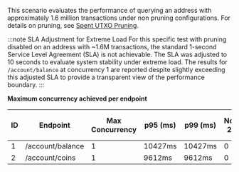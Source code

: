This scenario evaluates the performance of querying an address with approximately 1.6 million transactions under non pruning configurations. For details on pruning, see [Spent UTXO Pruning](../../../advanced-configuration/pruning.md).

:::note SLA Adjustment for Extreme Load
For this specific test with pruning disabled on an address with ~1.6M transactions, the standard 1-second Service Level Agreement (SLA) is not achievable. The SLA was adjusted to 10 seconds to evaluate system stability under extreme load. The results for `/account/balance` at concurrency 1 are reported despite slightly exceeding this adjusted SLA to provide a transparent view of the performance boundary.
:::

**Maximum concurrency achieved per endpoint**

| ID  | Endpoint         | Max Concurrency | p95 (ms) | p99 (ms) | Non-2xx | Error Rate (%) | Reqs/sec |
| --- | ---------------- | --------------- | -------- | -------- | ------- | -------------- | -------- |
| 1   | /account/balance | 1               | 10427ms  | 10427ms  | 0       | 0.00%          | 0.16     |
| 2   | /account/coins   | 1               | 9612ms   | 9612ms   | 0       | 0.00%          | 0.11     |
